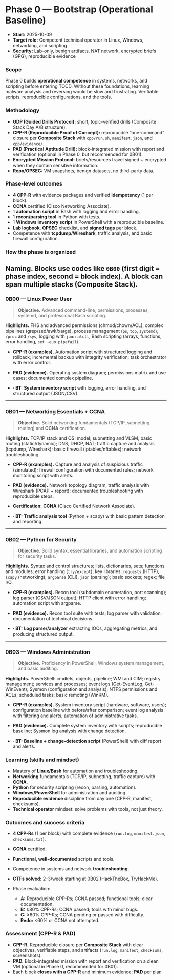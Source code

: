 # Phase 0 — Bootstrap (Operational Baseline)

- **Start:** 2025-10-09
- **Target role:** Competent technical operator in Linux, Windows, networking, and scripting
- **Security:** Lab-only, benign artifacts, NAT network, encrypted briefs (GPG), reproducible evidence

### Scope

Phase 0 builds **operational competence** in systems, networks, and scripting before entering TOCD. Without these foundations, learning malware analysis and reversing would be slow and frustrating. Verifiable scripts, reproducible configurations, and the tools.

### Methodology

* **GDP (Guided Drills Protocol):** short, topic-verified drills (Composite Stack Day A/B structure).
* **CPP-R (Reproducible Proof of Concept):** reproducible “one-command” closure per **Composite Stack** with `cpp/run.sh`, `manifest.json`, and `cpp/evidence/`.
* **PAD (Practical Aptitude Drill):** block-integrated mission with report and verification (optional in Phase 0, but recommended for 0B01).
* **Encrypted Mission Protocol:** briefs/resources travel signed + encrypted when they contain sensitive information.
* **Repo/OPSEC:** VM snapshots, benign datasets, no third-party data.


### Phase-level outcomes

* **4 CPP-R** with evidence packages and verified **idempotency** (1 per block).
* **CCNA** certified (Cisco Networking Associate).
* 1 **automation script** in Bash with logging and error handling.
* 1 **recon/parsing tool** in Python with tests.
* 1 **Windows inventory script** in PowerShell with a reproducible baseline.
* **Lab logbook**, **OPSEC** checklist, and **signed tags** per block.
* Competence with **tcpdump/Wireshark**, traffic analysis, and basic firewall configuration.


### How the phase is organized

**Naming.** Blocks use codes like `0B00` (first digit = phase index, second = block index). A block can span multiple **stacks** (Composite Stack).
---

### 0B00 — Linux Power User

> **Objective.** Advanced command-line, permissions, processes, systemd, and professional Bash scripting.

**Highlights.** FHS and advanced permissions (chmod/chown/ACL), complex pipelines (grep/sed/awk/xargs), process management (`ps`, `top`, `systemd`), `/proc` and `/sys`, logging with `journalctl`, Bash scripting (arrays, functions, error handling, `set -euo pipefail`).

- **CPP-R (examples).** Automation script with structured logging and rollback; incremental backup with integrity verification; task orchestrator with error control.

- **PAD (evidence).** Operating system diagram; permissions matrix and use cases; documented complex pipeline.

- **· BT:** **System inventory script** with logging, error handling, and structured output (JSON/CSV).

---

### 0B01 — Networking Essentials + CCNA

> **Objective.** Solid networking fundamentals (TCP/IP, subnetting, routing) and **CCNA** certification.

**Highlights.** TCP/IP stack and OSI model; subnetting and VLSM; basic routing (static/dynamic); DNS, DHCP, NAT; traffic capture and analysis (tcpdump, Wireshark); basic firewall (iptables/nftables); network troubleshooting.

- **CPP-R (examples).** Capture and analysis of suspicious traffic (simulated); firewall configuration with documented rules; network monitoring script with alerts.

- **PAD (evidence).** Network topology diagram; traffic analysis with Wireshark (PCAP + report); documented troubleshooting with reproducible steps.

- **Certification:** **CCNA** (Cisco Certified Network Associate).

- **· BT:** **Traffic analysis tool** (Python + scapy) with basic pattern detection and reporting.

---

### 0B02 — Python for Security

> **Objective.** Solid syntax, essential libraries, and automation scripting for security tasks.

**Highlights.** Syntax and control structures; lists, dictionaries, sets; functions and modules; error handling (`try/except`); key libraries: `requests` (HTTP), `scapy` (networking), `argparse` (CLI), `json` (parsing); basic sockets; regex; file I/O.

- **CPP-R (examples).** Recon tool (subdomain enumeration, port scanning); log parser (CSV/JSON output); HTTP client with error handling; automation script with argparse.

- **PAD (evidence).** Recon tool suite with tests; log parser with validation; documentation of technical decisions.

- **· BT:** **Log parser/analyzer** extracting IOCs, aggregating metrics, and producing structured output.

---

### 0B03 — Windows Administration

> **Objective.** Proficiency in PowerShell, Windows system management, and basic auditing.

**Highlights.** PowerShell: cmdlets, objects, pipeline; WMI and CIM; registry management; services and processes; event logs (Get-EventLog, Get-WinEvent); Sysmon (configuration and analysis); NTFS permissions and ACLs; scheduled tasks; basic remoting (WinRM).

- **CPP-R (examples).** System inventory script (hardware, software, users); configuration baseline with before/after comparison; event log analysis with filtering and alerts; automation of administrative tasks.

- **PAD (evidence).** Complete system inventory with scripts; reproducible baseline; Sysmon log analysis with change detection.

- **· BT:** **Baseline + change-detection script** (PowerShell) with diff report and alerts.


### Learning (skills and mindset)

* Mastery of **Linux/Bash** for automation and troubleshooting.
* **Networking** fundamentals (TCP/IP, subnetting, traffic capture) with **CCNA**.
* **Python** for security scripting (recon, parsing, automation).
* **Windows/PowerShell** for administration and auditing.
* **Reproducible evidence** discipline from day one (CPP-R, manifest, checksums).
* **Technical operator** mindset: solve problems with tools, not just theory.


### Outcomes and success criteria

* **4 CPP-Rs** (1 per block) with complete evidence (`run.log`, `manifest.json`, `checksums.txt`).
* **CCNA** certified.
* **Functional, well-documented** scripts and tools.
* Competence in systems and network **troubleshooting**.
* **CTFs solved:** 2–3/week starting at 0B02 (HackTheBox, TryHackMe).
* Phase evaluation:

  * **A:** Reproducible CPP-Rs; CCNA passed; functional tools; clear documentation.
  * **B:** ≥80% CPP-Rs; CCNA passed; tools with minor bugs.
  * **C:** ≥60% CPP-Rs; CCNA pending or passed with difficulty.
  * **Redo:** <60% or CCNA not attempted.

### Assessment (CPP-R & PAD)

* **CPP-R.** Reproducible closure per **Composite Stack** with clear objectives, verifiable steps, and artifacts (`run.log`, `manifest`, `checksums`, screenshots).
* **PAD.** Block-integrated mission with report and verification on a clean VM (optional in Phase 0, recommended for 0B01).
* Each block **closes with a CPP-R** and minimum evidence; **PAD** per plan

